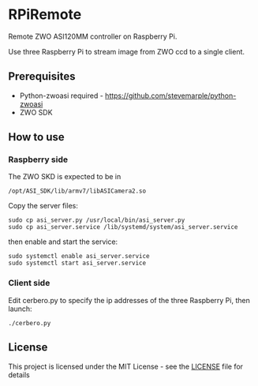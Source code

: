 # RPiRemote

Remote ZWO ASI120MM controller on Raspberry Pi.

Use three Raspberry Pi to stream image from ZWO ccd to a single client.

## Prerequisites
* Python-zwoasi required - https://github.com/stevemarple/python-zwoasi
* ZWO SDK

## How to use
### Raspberry side
The ZWO SKD is expected to be in
```
/opt/ASI_SDK/lib/armv7/libASICamera2.so
```

Copy the server files:
```
sudo cp asi_server.py /usr/local/bin/asi_server.py
sudo cp asi_server.service /lib/systemd/system/asi_server.service
```

then enable and start the service:
```
sudo systemctl enable asi_server.service
sudo systemctl start asi_server.service
```

### Client side
Edit cerbero.py to specify the ip addresses of the three Raspberry Pi, then launch:
```
./cerbero.py
```


## License

This project is licensed under the MIT License - see the [LICENSE](LICENSE) file for details 

